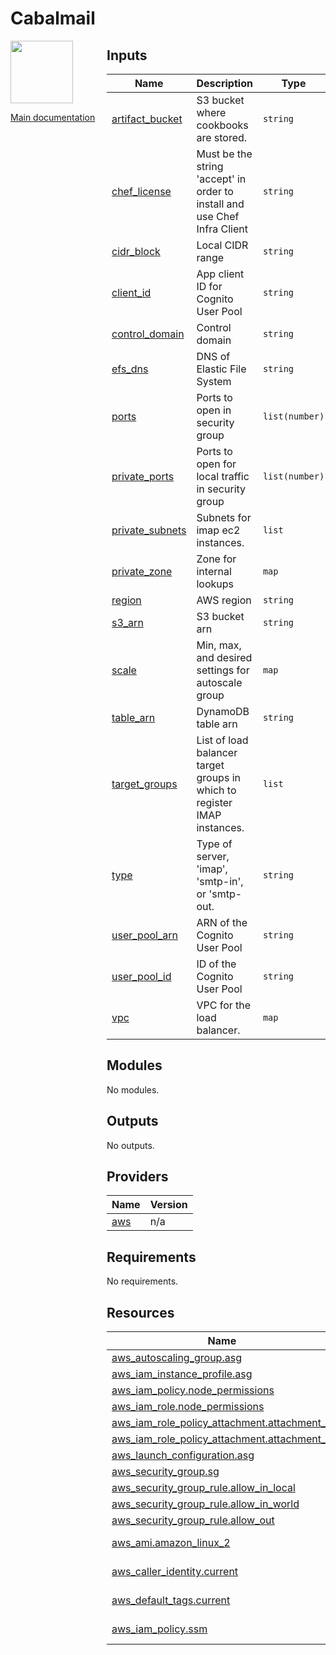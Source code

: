 <!-- BEGIN_TF_DOCS -->
# Cabalmail
<div style="width: 10em; float:left; height: 100%; padding-right: 1em;"><img src="../../docs/logo.png" width="100" />
<p><a href="../../README.md">Main documentation</a></p>
</div><div style="padding-left: 11em;">



## Inputs

| Name | Description | Type | Default | Required |
|------|-------------|------|---------|:--------:|
| <a name="input_artifact_bucket"></a> [artifact\_bucket](#input\_artifact\_bucket) | S3 bucket where cookbooks are stored. | `string` | n/a | yes |
| <a name="input_chef_license"></a> [chef\_license](#input\_chef\_license) | Must be the string 'accept' in order to install and use Chef Infra Client | `string` | n/a | yes |
| <a name="input_cidr_block"></a> [cidr\_block](#input\_cidr\_block) | Local CIDR range | `string` | n/a | yes |
| <a name="input_client_id"></a> [client\_id](#input\_client\_id) | App client ID for Cognito User Pool | `string` | n/a | yes |
| <a name="input_control_domain"></a> [control\_domain](#input\_control\_domain) | Control domain | `string` | n/a | yes |
| <a name="input_efs_dns"></a> [efs\_dns](#input\_efs\_dns) | DNS of Elastic File System | `string` | n/a | yes |
| <a name="input_ports"></a> [ports](#input\_ports) | Ports to open in security group | `list(number)` | n/a | yes |
| <a name="input_private_ports"></a> [private\_ports](#input\_private\_ports) | Ports to open for local traffic in security group | `list(number)` | n/a | yes |
| <a name="input_private_subnets"></a> [private\_subnets](#input\_private\_subnets) | Subnets for imap ec2 instances. | `list` | n/a | yes |
| <a name="input_private_zone"></a> [private\_zone](#input\_private\_zone) | Zone for internal lookups | `map` | n/a | yes |
| <a name="input_region"></a> [region](#input\_region) | AWS region | `string` | n/a | yes |
| <a name="input_s3_arn"></a> [s3\_arn](#input\_s3\_arn) | S3 bucket arn | `string` | n/a | yes |
| <a name="input_scale"></a> [scale](#input\_scale) | Min, max, and desired settings for autoscale group | `map` | n/a | yes |
| <a name="input_table_arn"></a> [table\_arn](#input\_table\_arn) | DynamoDB table arn | `string` | n/a | yes |
| <a name="input_target_groups"></a> [target\_groups](#input\_target\_groups) | List of load balancer target groups in which to register IMAP instances. | `list` | n/a | yes |
| <a name="input_type"></a> [type](#input\_type) | Type of server, 'imap', 'smtp-in', or 'smtp-out. | `string` | n/a | yes |
| <a name="input_user_pool_arn"></a> [user\_pool\_arn](#input\_user\_pool\_arn) | ARN of the Cognito User Pool | `string` | n/a | yes |
| <a name="input_user_pool_id"></a> [user\_pool\_id](#input\_user\_pool\_id) | ID of the Cognito User Pool | `string` | n/a | yes |
| <a name="input_vpc"></a> [vpc](#input\_vpc) | VPC for the load balancer. | `map` | n/a | yes |
## Modules

No modules.
## Outputs

No outputs.
## Providers

| Name | Version |
|------|---------|
| <a name="provider_aws"></a> [aws](#provider\_aws) | n/a |
## Requirements

No requirements.
## Resources

| Name | Type |
|------|------|
| [aws_autoscaling_group.asg](https://registry.terraform.io/providers/hashicorp/aws/latest/docs/resources/autoscaling_group) | resource |
| [aws_iam_instance_profile.asg](https://registry.terraform.io/providers/hashicorp/aws/latest/docs/resources/iam_instance_profile) | resource |
| [aws_iam_policy.node_permissions](https://registry.terraform.io/providers/hashicorp/aws/latest/docs/resources/iam_policy) | resource |
| [aws_iam_role.node_permissions](https://registry.terraform.io/providers/hashicorp/aws/latest/docs/resources/iam_role) | resource |
| [aws_iam_role_policy_attachment.attachment_1](https://registry.terraform.io/providers/hashicorp/aws/latest/docs/resources/iam_role_policy_attachment) | resource |
| [aws_iam_role_policy_attachment.attachment_2](https://registry.terraform.io/providers/hashicorp/aws/latest/docs/resources/iam_role_policy_attachment) | resource |
| [aws_launch_configuration.asg](https://registry.terraform.io/providers/hashicorp/aws/latest/docs/resources/launch_configuration) | resource |
| [aws_security_group.sg](https://registry.terraform.io/providers/hashicorp/aws/latest/docs/resources/security_group) | resource |
| [aws_security_group_rule.allow_in_local](https://registry.terraform.io/providers/hashicorp/aws/latest/docs/resources/security_group_rule) | resource |
| [aws_security_group_rule.allow_in_world](https://registry.terraform.io/providers/hashicorp/aws/latest/docs/resources/security_group_rule) | resource |
| [aws_security_group_rule.allow_out](https://registry.terraform.io/providers/hashicorp/aws/latest/docs/resources/security_group_rule) | resource |
| [aws_ami.amazon_linux_2](https://registry.terraform.io/providers/hashicorp/aws/latest/docs/data-sources/ami) | data source |
| [aws_caller_identity.current](https://registry.terraform.io/providers/hashicorp/aws/latest/docs/data-sources/caller_identity) | data source |
| [aws_default_tags.current](https://registry.terraform.io/providers/hashicorp/aws/latest/docs/data-sources/default_tags) | data source |
| [aws_iam_policy.ssm](https://registry.terraform.io/providers/hashicorp/aws/latest/docs/data-sources/iam_policy) | data source |

</div>
<!-- END_TF_DOCS -->